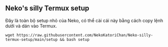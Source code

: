 ## Neko's silly Termux setup

Đây là toàn bộ setup nhỏ của Neko, có thể cài cái này bằng cách copy lệnh dưới và dán vào Termux.

`wget https://raw.githubusercontent.com/NekoKatoriChan/Neko-silly-termux-setup/main/setup && bash setup`
